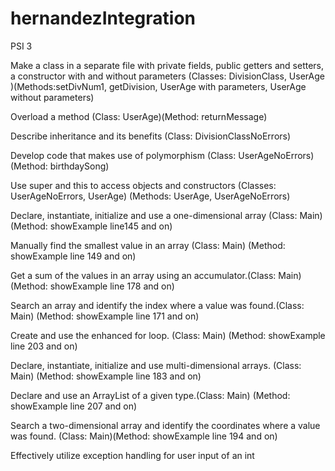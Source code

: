 # hernandezIntegration
PSI 3

Make a class in a separate file with private fields, public getters and setters, a constructor with and without parameters (Classes: DivisionClass, UserAge )(Methods:setDivNum1, getDivision, UserAge with parameters, UserAge without parameters)

Overload a method (Class: UserAge)(Method: returnMessage)

Describe inheritance and its benefits (Class: DivisionClassNoErrors)

Develop code that makes use of polymorphism (Class: UserAgeNoErrors) (Method: birthdaySong)

Use super and this to access objects and constructors (Classes: UserAgeNoErrors, UserAge) (Methods: UserAge, UserAgeNoErrors)

Declare, instantiate, initialize and use a one-dimensional array (Class: Main) (Method: showExample line145 and on)

Manually find the smallest value in an array (Class: Main) (Method: showExample line 149 and on)

Get a sum of the values in an array using an accumulator.(Class: Main) (Method: showExample line 178 and on)

Search an array and identify the index where a value was found.(Class: Main) (Method: showExample line 171 and on)

Create and use the enhanced for loop. (Class: Main) (Method: showExample line 203 and on)

Declare, instantiate, initialize and use multi-dimensional arrays. (Class: Main) (Method: showExample line 183 and on)

Declare and use an ArrayList of a given type.(Class: Main) (Method: showExample line 207 and on)

Search a two-dimensional array and identify the coordinates where a value was found. (Class: Main)(Method: showExample line 194 and on)

Effectively utilize exception handling for user input of an int
